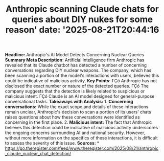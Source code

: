 ﻿---
title: "Anthropic scanning Claude chats for queries about DIY nukes for some reason'
date: '2025-08-21T20:44:16"
category: "Markets"
summary: ""
slug: "anthropic scanning claude chats for queries about diy nukes "
source_urls:
  - "https://go.theregister.com/feed/www.theregister.com/2025/08/21/anthropic_claude_nuclear_chat_detection/"
seo:
  title: "Anthropic scanning Claude chats for queries about DIY nukes for some reason | Hash n Hedge'
  description: '"
  keywords: ["news", "markets", "brief"]
---
**Headline:** Anthropic's AI Model Detects Concerning Nuclear Queries  **Summary Meta Description:** Artificial intelligence firm Anthropic has revealed that its Claude chatbot has detected a number of concerning conversations regarding DIY nuclear weapons. The company, which has been scanning a portion of the model's interactions with users, believes this could be indicative of malicious activity.  **Key Points:**  ΓÇó Anthropic has not disclosed the exact number or nature of the detected queries. ΓÇó The company suggests that the detection is likely related to suspicious or malicious intent. ΓÇó Claude is an AI model designed for general-purpose conversational tasks.  **Takeaways with Analysis:** 1. **Concerning conversations:** While the exact scope and details of these interactions remain unclear, Anthropic's decision to scan a portion of its users' chats raises questions about how these conversations were identified as concerning in the first place. 2. **Malicious intent:** The fact that Anthropic believes this detection could be indicative of malicious activity underscores the ongoing concerns surrounding AI and national security. However, without more information on the specifics of these interactions, it is difficult to assess the severity of this issue.  **Sources:** * https://go.theregister.com/feed/www.theregister.com/2025/08/21/anthropic_claude_nuclear_chat_detection/ 
